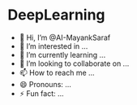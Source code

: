 # DeepLearning

- 👋 Hi, I’m @AI-MayankSaraf
- 👀 I’m interested in ...
- 🌱 I’m currently learning ...
- 💞️ I’m looking to collaborate on ...
- 📫 How to reach me ...
- 😄 Pronouns: ...
- ⚡ Fun fact: ...

<!---
AI-MayankSaraf/AI-MayankSaraf is a ✨ special ✨ repository because its `README.md` (this file) appears on your GitHub profile.
You can click the Preview link to take a look at your changes.
--->
